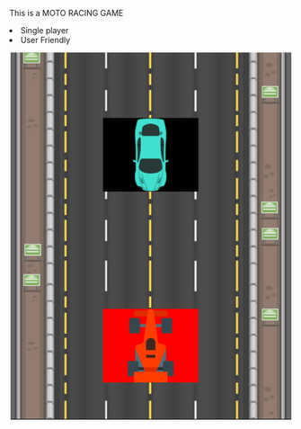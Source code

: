 This is a MOTO RACING GAME
<li>Single player</li>
<li>User Friendly</li>

<p align="center">
    <img src="img\Screenshot.png" width="500">
</p>
